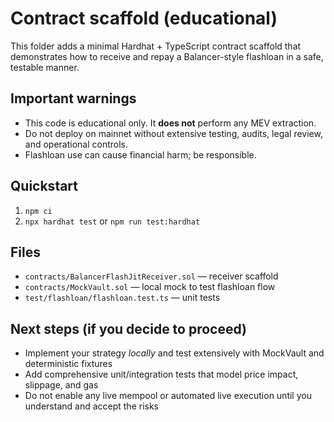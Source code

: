 # Contract scaffold (educational)

This folder adds a minimal Hardhat + TypeScript contract scaffold that demonstrates
how to receive and repay a Balancer-style flashloan in a safe, testable manner.

## Important warnings
- This code is educational only. It **does not** perform any MEV extraction.
- Do not deploy on mainnet without extensive testing, audits, legal review, and operational controls.
- Flashloan use can cause financial harm; be responsible.

## Quickstart
1. `npm ci`
2. `npx hardhat test` or `npm run test:hardhat`

## Files
- `contracts/BalancerFlashJitReceiver.sol` — receiver scaffold
- `contracts/MockVault.sol` — local mock to test flashloan flow
- `test/flashloan/flashloan.test.ts` — unit tests

## Next steps (if you decide to proceed)
- Implement your strategy *locally* and test extensively with MockVault and deterministic fixtures
- Add comprehensive unit/integration tests that model price impact, slippage, and gas
- Do not enable any live mempool or automated live execution until you understand and accept the risks